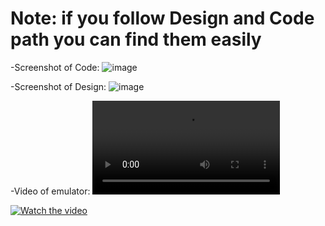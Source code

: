 # Note: if you follow Design and Code path you can find them easily

-Screenshot of Code:
![image](https://user-images.githubusercontent.com/101103934/159054761-08531274-8952-4e5c-b3dc-121f8555e366.png)

-Screenshot of Design:
![image](https://user-images.githubusercontent.com/101103934/159054923-21038a69-7d7d-4246-82b4-20c48ec32793.png)

-Video of emulator:
![Watch the video](https://user-images.githubusercontent.com/101103934/159056526-b358ffa0-8fa2-4c29-a944-e36107b60241.mp4)

[![Watch the video](https://i.imgur.com/vKb2F1B.png)](https://user-images.githubusercontent.com/101103934/159056526-b358ffa0-8fa2-4c29-a944-e36107b60241.mp4)
